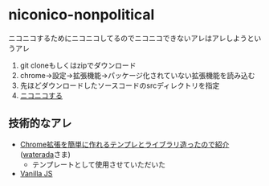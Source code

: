 niconico-nonpolitical
===

ニコニコするためにニコニコしてるのでニコニコできないアレはアレしようというアレ
1. git cloneもしくはzipでダウンロード
2. chrome→設定→拡張機能→パッケージ化されていない拡張機能を読み込む
3. 先ほどダウンロードしたソースコードのsrcディレクトリを指定
4. [ニコニコする](http://www.nicovideo.jp/ranking)

## 技術的なアレ
- [Chrome拡張を簡単に作れるテンプレとライブラリ造ったので紹介](https://qiita.com/waterada/items/7f5729e066714284ff72)([waterada](https://github.com/waterada)さま)
  - テンプレートとして使用させていただいた
- [Vanilla JS](http://www.vanilla-js.com/)
